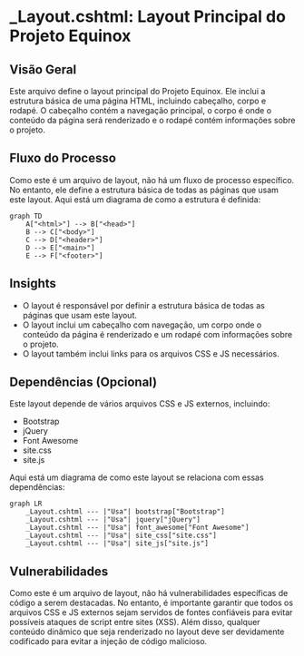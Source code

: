 # _Layout.cshtml: Layout Principal do Projeto Equinox

## Visão Geral
Este arquivo define o layout principal do Projeto Equinox. Ele inclui a estrutura básica de uma página HTML, incluindo cabeçalho, corpo e rodapé. O cabeçalho contém a navegação principal, o corpo é onde o conteúdo da página será renderizado e o rodapé contém informações sobre o projeto.

## Fluxo do Processo
Como este é um arquivo de layout, não há um fluxo de processo específico. No entanto, ele define a estrutura básica de todas as páginas que usam este layout. Aqui está um diagrama de como a estrutura é definida:

```mermaid
graph TD
    A["<html>"] --> B["<head>"]
    B --> C["<body>"]
    C --> D["<header>"]
    D --> E["<main>"]
    E --> F["<footer>"]
```

## Insights
- O layout é responsável por definir a estrutura básica de todas as páginas que usam este layout.
- O layout inclui um cabeçalho com navegação, um corpo onde o conteúdo da página é renderizado e um rodapé com informações sobre o projeto.
- O layout também inclui links para os arquivos CSS e JS necessários.

## Dependências (Opcional)
Este layout depende de vários arquivos CSS e JS externos, incluindo:
- Bootstrap
- jQuery
- Font Awesome
- site.css
- site.js

Aqui está um diagrama de como este layout se relaciona com essas dependências:

```mermaid
graph LR
    _Layout.cshtml --- |"Usa"| bootstrap["Bootstrap"]
    _Layout.cshtml --- |"Usa"| jquery["jQuery"]
    _Layout.cshtml --- |"Usa"| font_awesome["Font Awesome"]
    _Layout.cshtml --- |"Usa"| site_css["site.css"]
    _Layout.cshtml --- |"Usa"| site_js["site.js"]
```

## Vulnerabilidades
Como este é um arquivo de layout, não há vulnerabilidades específicas de código a serem destacadas. No entanto, é importante garantir que todos os arquivos CSS e JS externos sejam servidos de fontes confiáveis para evitar possíveis ataques de script entre sites (XSS). Além disso, qualquer conteúdo dinâmico que seja renderizado no layout deve ser devidamente codificado para evitar a injeção de código malicioso.